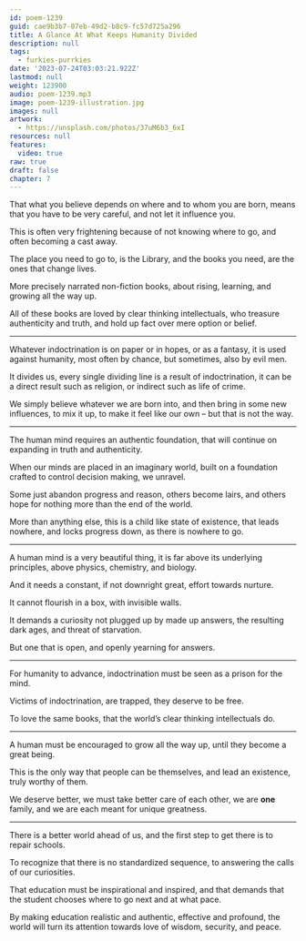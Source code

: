 ```yaml
---
id: poem-1239
guid: cae9b3b7-07eb-49d2-b8c9-fc57d725a296
title: A Glance At What Keeps Humanity Divided
description: null
tags:
  - furkies-purrkies
date: '2023-07-24T03:03:21.922Z'
lastmod: null
weight: 123900
audio: poem-1239.mp3
image: poem-1239-illustration.jpg
images: null
artwork:
  - https://unsplash.com/photos/37uM6b3_6xI
resources: null
features:
  video: true
raw: true
draft: false
chapter: 7
---
```


That what you believe depends on where and to whom you are born,
means that you have to be very careful, and not let it influence you.

This is often very frightening because of not knowing where to go,
and often becoming a cast away.

The place you need to go to, is the Library, and the books you need,
are the ones that change lives.

More precisely narrated non-fiction books,
about rising, learning, and growing all the way up.

All of these books are loved by clear thinking intellectuals,
who treasure authenticity and truth, and hold up fact over mere option or belief.

---

Whatever indoctrination is on paper or in hopes, or as a fantasy,
it is used against humanity, most often by chance, but sometimes, also by evil men.

It divides us, every single dividing line is a result of indoctrination,
it can be a direct result such as religion, or indirect such as life of crime.

We simply believe whatever we are born into, and then bring in some new influences,
to mix it up, to make it feel like our own – but that is not the way.

---

The human mind requires an authentic foundation,
that will continue on expanding in truth and authenticity.

When our minds are placed in an imaginary world,
built on a foundation crafted to control decision making, we unravel.

Some just abandon progress and reason, others become lairs,
and others hope for nothing more than the end of the world.

More than anything else, this is a child like state of existence,
that leads nowhere, and locks progress down, as there is nowhere to go.

---

A human mind is a very beautiful thing, it is far above its underlying principles,
above physics, chemistry, and biology.

And it needs a constant, if not downright great,
effort towards nurture.

It cannot flourish in a box,
with invisible walls.

It demands a curiosity not plugged up by made up answers,
the resulting dark ages, and threat of starvation.

But one that is open,
and openly yearning for answers.

---

For humanity to advance,
indoctrination must be seen as a prison for the mind.

Victims of indoctrination, are trapped,
they deserve to be free.

To love the same books,
that the world’s clear thinking intellectuals do.

---

A human must be encouraged to grow all the way up,
until they become a great being.

This is the only way that people can be themselves,
and lead an existence, truly worthy of them.

We deserve better, we must take better care of each other,
we are __one__ family, and we are each meant for unique greatness.

---

There is a better world ahead of us,
and the first step to get there is to repair schools.

To recognize that there is no standardized sequence,
to answering the calls of our curiosities.

That education must be inspirational and inspired,
and that demands that the student chooses where to go next and at what pace.

By making education realistic and authentic, effective and profound,
the world will turn its attention towards love of wisdom, security, and peace.

